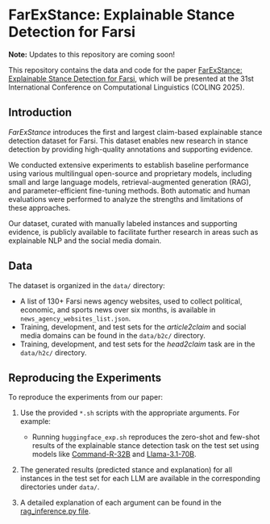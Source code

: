# FarExStance: Explainable Stance Detection for Farsi  

**Note:** Updates to this repository are coming soon!  

This repository contains the data and code for the paper [FarExStance: Explainable Stance Detection for Farsi](https://coling2025.org/program/main_conference_papers/#long-papers), which will be presented at the 31st International Conference on Computational Linguistics (COLING 2025).  

## Introduction  
_FarExStance_ introduces the first and largest claim-based explainable stance detection dataset for Farsi. This dataset enables new research in stance detection by providing high-quality annotations and supporting evidence.  

We conducted extensive experiments to establish baseline performance using various multilingual open-source and proprietary models, including small and large language models, retrieval-augmented generation (RAG), and parameter-efficient fine-tuning methods. Both automatic and human evaluations were performed to analyze the strengths and limitations of these approaches.  

Our dataset, curated with manually labeled instances and supporting evidence, is publicly available to facilitate further research in areas such as explainable NLP and the social media domain.  

## Data  
The dataset is organized in the `data/` directory:  

- A list of 130+ Farsi news agency websites, used to collect political, economic, and sports news over six months, is available in `news_agency_websites_list.json`.  
- Training, development, and test sets for the _article2claim_ and social media domains can be found in the `data/b2c/` directory.  
- Training, development, and test sets for the _head2claim_ task are in the `data/h2c/` directory.  

## Reproducing the Experiments  
To reproduce the experiments from our paper:  

1. Use the provided `*.sh` scripts with the appropriate arguments. For example:  
   - Running `huggingface_exp.sh` reproduces the zero-shot and few-shot results of the explainable stance detection task on the test set using models like [Command-R-32B](https://huggingface.co/CohereForAI/c4ai-command-r-08-2024) and [Llama-3.1-70B](https://huggingface.co/meta-llama/Llama-3.1-70B).  
   
2. The generated results (predicted stance and explanation) for all instances in the test set for each LLM are available in the corresponding directories under `data/`.  

3. A detailed explanation of each argument can be found in the [rag_inference.py file](https://github.com/Dadmatech/FarExStance/blob/main/rag_inference.py).  
